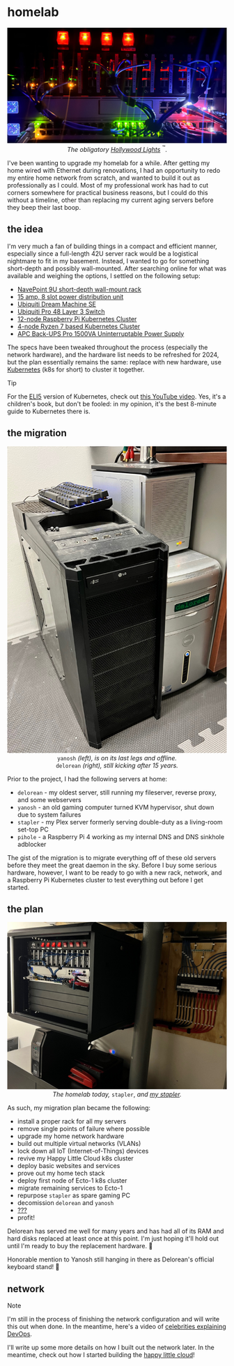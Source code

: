 # homelab

<!-- markdownlint-disable MD033 -->
<div style="text-align: center;">

!["A picture of my homelab in the dark with fancy, blinky lights."](./_media/hlc.jpg "Let's all be honest here. Who doesn't love colorful, blinky lights?")*The obligatory [Hollywood Lights](storytime#hollywood-lights)* <sup>:tm:</sup>.
</div>

I've been wanting to upgrade my homelab for a while. After getting my home wired with Ethernet during renovations, I had an opportunity to redo my entire home network from scratch, and wanted to build it out as professionally as I could. Most of my professional work has had to cut corners somewhere for practical business reasons, but I could do this without a timeline, other than replacing my current aging servers before they beep their last boop.

## the idea

I'm very much a fan of building things in a compact and efficient manner, especially since a full-length 42U server rack would be a logistical nightmare to fit in my basement. Instead, I wanted to go for something short-depth and possibly wall-mounted. After searching online for what was available and weighing the options, I settled on the following setup:

- [NavePoint 9U short-depth wall-mount rack](https://navepoint.com/navepoint-9u-600mm-depth-networking-cabinet-performance-series/)
- [15 amp, 8 slot power distribution unit](https://www.amazon.com/gp/product/B00KFZ98YO/ref=ppx_yo_dt_b_search_asin_title?ie=UTF8&psc=1)
- [Ubiquiti Dream Machine SE](https://store.ui.com/us/en/collections/unifi-dream-machine)
- [Ubiquiti Pro 48 Layer 3 Switch](https://store.ui.com/us/en/collections/unifi-switching-pro-ethernet)
- [12-node Raspberry Pi Kubernetes Cluster](https://www.amazon.com/gp/product/B098924W9M/ref=ppx_yo_dt_b_search_asin_title?ie=UTF8&psc=1)
- [4-node Ryzen 7 based Kubernetes Cluster](https://pcpartpicker.com/user/EagleRock/saved/#view=Csv4pg)
- [APC Back-UPS Pro 1500VA Uninterruptable Power Supply](https://www.apc.com/us/en/product/BN1500M2/apc-backups-pro-1500va-tower-120v-10-nema-515r-outlets-lcd-1-usb-type-c-+-1-usb-type-a-ports/)

The specs have been tweaked throughout the process (especially the network hardware), and the hardware list needs to be refreshed for 2024, but the plan essentially remains the same: replace with new hardware, use [Kubernetes](https://kubernetes.io/) (k8s for short) to cluster it together.

>[!TIP]
>For the [ELI5](https://www.reddit.com/r/explainlikeimfive/) version of Kubernetes, check out [this YouTube video](https://www.youtube.com/watch?v=Q4W8Z-D-gcQ). Yes, it's a children's book, but don't be fooled: in my opinion, it's the best 8-minute guide to Kubernetes there is.

## the migration

<div style="text-align: center;">

![A picture of my oldest running server on the floor.](./_media/delorean.jpg "You may not like it, but this is what the peak server hardware form looks like. :size=60%")<br>`yanosh` *(left), is on its last legs and offline.*<br>`delorean` *(right), still kicking after 15 years.*
</div>

Prior to the project, I had the following servers at home:

- `delorean` - my oldest server, still running my fileserver, reverse proxy, and some webservers
- `yanosh` - an old gaming computer turned KVM hypervisor, shut down due to system failures
- `stapler` - my Plex server formerly serving double-duty as a living-room set-top PC
- `pihole` - a Raspberry Pi 4 working as my internal DNS and DNS sinkhole adblocker

The gist of the migration is to migrate everything off of these old servers before they meet the great daemon in the sky. Before I buy some serious hardware, however, I want to be ready to go with a new rack, network, and a Raspberry Pi Kubernetes cluster to test everything out before I get started.

## the plan

<div style="text-align: center;">

![A picture of my homelab in New Jersey.](./_media/homelab2.jpg "I believe I have my stapler.")*The homelab today,* `stapler`, *and [my stapler](https://www.youtube.com/watch?v=pHHZBmF8mk4).*
</div>

As such, my migration plan became the following:

- install a proper rack for all my servers
- remove single points of failure where possible
- upgrade my home network hardware
- build out multiple virtual networks (VLANs)
- lock down all IoT (Internet-of-Things) devices
- revive my Happy Little Cloud k8s cluster
- deploy basic websites and services
- prove out my home tech stack
- deploy first node of Ecto-1 k8s cluster
- migrate remaining services to Ecto-1
- repurpose `stapler` as spare gaming PC
- decomission `delorean` and `yanosh`
- [???](https://www.youtube.com/watch?v=a5ih_TQWqCA)
- profit!

Delorean has served me well for many years and has had all of its RAM and hard disks replaced at least once at this point. I'm just hoping it'll hold out until I'm ready to buy the replacement hardware. :crossed_fingers:

Honorable mention to Yanosh still hanging in there as Delorean's official keyboard stand! :1st_place_medal:

## network

> [!NOTE]
> I'm still in the process of finishing the network configuration and will write this out when done. In the meantime, here's a video of [celebrities explaining DevOps](https://www.youtube.com/watch?v=QxvmO-QlxJQ).

I'll write up some more details on how I built out the network later. In the meantime, check out how I started building the [happy little cloud](hlc)!
